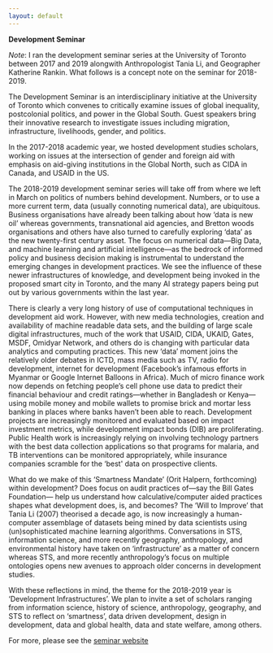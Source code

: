 ```yaml
---
layout: default
---
```


**Development Seminar**

*Note*: I ran the development seminar series at the University of Toronto between 2017 and 2019 alongwith Anthropologist Tania Li, and Geographer Katherine Rankin. What follows is a concept note on the seminar for 2018-2019.

The Development Seminar is an interdisciplinary initiative at the University of Toronto which convenes to critically examine issues of global inequality, postcolonial politics, and power in the Global South. Guest speakers bring their innovative research to investigate issues including migration, infrastructure, livelihoods, gender, and politics.

In the 2017-2018 academic year, we hosted development studies scholars, working on issues at the intersection of gender and foreign aid with emphasis on aid-giving institutions in the Global North, such as CIDA in Canada, and USAID in the US.  

The 2018-2019 development seminar series will take off from where we left in March on politics of numbers behind development. Numbers, or to use a more current term, data (usually connoting numerical data), are ubiquitous. Business organisations have already been talking about how ‘data is new oil’ whereas governments, transnational aid agencies, and Bretton woods organisations and others have also turned to carefully exploring ‘data’ as the new twenty-first century asset. The focus on numerical data—Big Data, and machine learning and artificial intelligence—as the bedrock of informed policy and business decision making is instrumental to understand the emerging changes in development practices. We see the influence of these newer infrastructures of knowledge, and development being invoked in the proposed smart city in Toronto, and the many AI strategy papers being put out by various governments within the last year.

There is clearly a very long history of use of computational techniques in development aid work. However, with new media technologies, creation and availability of machine readable data sets, and the building of large scale digital infrastructures, much of the work that USAID, CIDA, UKAID, Gates, MSDF, Omidyar Network, and others do is changing with particular data analytics and computing practices. This new ‘data’ moment joins the relatively older debates in ICTD, mass media such as TV, radio for development, internet for development (Facebook’s infamous efforts in Myanmar or Google Internet Balloons in Africa). Much of micro finance work now depends on fetching people’s cell phone use data to predict their financial behaviour and credit ratings—whether in Bangladesh or Kenya—using mobile money and mobile wallets to promise  brick and mortar less banking in places where banks haven’t been able to reach. Development projects are increasingly monitored and evaluated based on impact investment metrics, while development impact bonds (DIB) are proliferating. Public Health work is increasingly relying on involving technology partners with the best data collection applications so that programs for malaria, and TB interventions can be monitored appropriately, while insurance companies scramble for the ‘best' data on prospective clients. 

What do we make of this ‘Smartness Mandate’ (Orit Halpern, forthcoming) within development? Does focus on audit practices of—say the Bill Gates Foundation— help us understand how calculative/computer aided practices shapes what development does, is, and becomes? The ‘Will to Improve’ that Tania Li (2007) theorised a decade ago, is now increasingly a human-computer assemblage of datasets being mined by data scientists using (un)sophisticated machine learning algorithms. Conversations in STS, information science, and more recently geography, anthropology, and environmental history have taken on ‘infrastructure’ as a matter of concern whereas STS, and more recently anthropology’s focus on multiple ontologies opens new avenues to approach older concerns in development studies. 

With these reflections in mind, the theme for the 2018-2019 year is ‘Development Infrastructures’.  We plan to invite a set of scholars ranging from information science, history of science, anthropology, geography, and STS to reflect on ‘smartness’, data driven development, design in development, data and global health, data and state welfare, among others.

For more, please see the [seminar website](https://utdevsem.wordpress.com)
